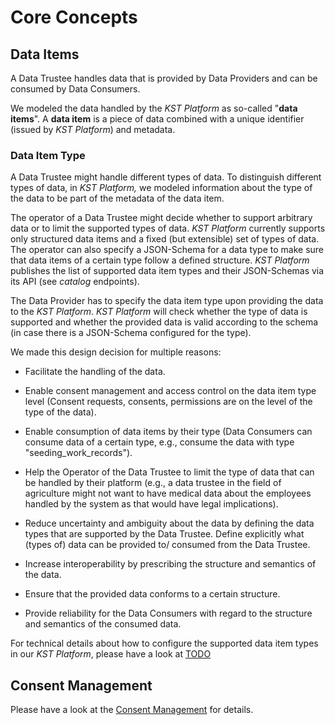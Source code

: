 # Core Concepts

## Data Items

A Data Trustee handles data that is provided by Data Providers and can be consumed by Data Consumers.

We modeled the data handled by the  _KST Platform_  as so-called "**data items**". A  **data item**  is a piece of data combined with a unique identifier (issued by  _KST Platform_) and metadata.

### Data Item Type

A Data Trustee might handle different types of data. To distinguish different types of data, in  _KST Platform,_ we modeled information about the type of the data to be part of the metadata of the data item.

The operator of a Data Trustee might decide whether to support arbitrary data or to limit the supported types of data.  _KST Platform_ currently supports only structured data items and a fixed (but extensible) set of types of data. The operator can also specify a JSON-Schema for a data type to make sure that data items of a certain type follow a defined structure.  _KST Platform_  publishes the list of supported data item types and their JSON-Schemas via its API (see  _catalog_  endpoints).

The Data Provider has to specify the data item type upon providing the data to the  _KST Platform_.  _KST Platform_  will check whether the type of data is supported and whether the provided data is valid according to the schema (in case there is a JSON-Schema configured for the type).

We made this design decision for multiple reasons:

- Facilitate the handling of the data.
- Enable consent management and access control on the data item type level (Consent requests, consents, permissions are on the level of the type of the data).  

- Enable consumption of data items by their type (Data Consumers can consume data of a certain type, e.g., consume the data with type "seeding_work_records").  

- Help the Operator of the Data Trustee to limit the type of data that can be handled by their platform (e.g., a data trustee in the field of agriculture might not want to have medical data about the employees handled by the system as that would have legal implications).
- Reduce uncertainty and ambiguity about the data by defining the data types that are supported by the Data Trustee. Define explicitly what (types of) data can be provided to/ consumed from the Data Trustee.
- Increase interoperability by prescribing the structure and semantics of the data.
- Ensure that the provided data conforms to a certain structure.
- Provide reliability for the Data Consumers with regard to the structure and semantics of the consumed data.

For technical details about how to configure the supported data item types in our _KST Platform_, please have a look at  [TODO](<>)

## Consent Management

Please have a look at the [Consent Management](<../../Quality Concepts/Security/Consent Management/>) for details.
